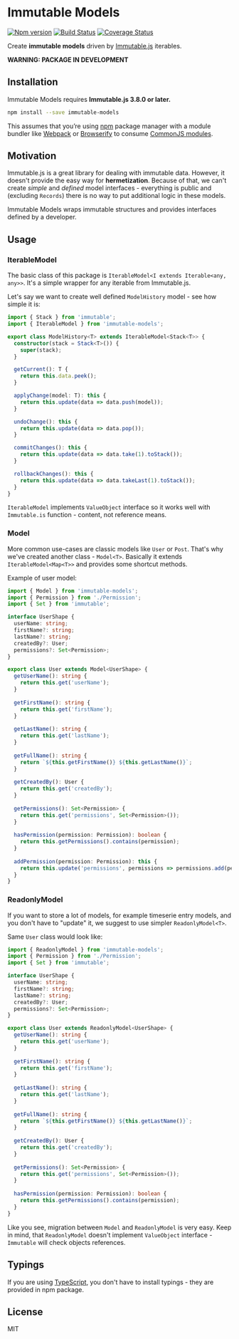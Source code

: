 # Immutable Models
[![Npm version](https://img.shields.io/npm/v/immutable-models.svg?style=flat-square)](https://www.npmjs.com/package/immutable-models)
[![Build Status](https://travis-ci.org/Realytics/immutable-models.svg?branch=master)](https://travis-ci.org/Realytics/immutable-models)
[![Coverage Status](https://coveralls.io/repos/github/Realytics/immutable-models/badge.svg?branch=master)](https://coveralls.io/github/Realytics/immutable-models?branch=master)

Create **immutable models** driven by [Immutable.js](https://facebook.github.io/immutable-js) iterables.

**WARNING: PACKAGE IN DEVELOPMENT**

## Installation
Immutable Models requires **Immutable.js 3.8.0 or later.**
```sh
npm install --save immutable-models
```
This assumes that you’re using [npm](http://npmjs.com/) package manager with a module bundler like 
[Webpack](http://webpack.github.io/) or [Browserify](http://browserify.org/) to consume 
[CommonJS modules](http://webpack.github.io/docs/commonjs.html).

## Motivation
Immutable.js is a great library for dealing with immutable data. However, it doesn't provide the easy way for **hermetization**.
Because of that, we can't create *simple* and *defined* model interfaces - everything is public and (excluding `Records`) there
is no way to put additional logic in these models. 

Immutable Models wraps immutable structures and provides interfaces defined by a developer. 

## Usage
### IterableModel
The basic class of this package is `IterableModel<I extends Iterable<any, any>>`. It's a simple wrapper for any iterable
from Immutable.js.

Let's say we want to create well defined `ModelHistory` model - see how simple it is:

```typescript
import { Stack } from 'immutable';
import { IterableModel } from 'immutable-models';

export class ModelHistory<T> extends IterableModel<Stack<T>> {
  constructor(stack = Stack<T>()) {
    super(stack);
  }

  getCurrent(): T {
    return this.data.peek();
  }

  applyChange(model: T): this {
    return this.update(data => data.push(model));
  }

  undoChange(): this {
    return this.update(data => data.pop());
  }

  commitChanges(): this {
    return this.update(data => data.take(1).toStack());
  }

  rollbackChanges(): this {
    return this.update(data => data.takeLast(1).toStack());
  }
}
```

`IterableModel` implements `ValueObject` interface so it works well with `Immutable.is` function - content, not reference means.

### Model
More common use-cases are classic models like `User` or `Post`. That's why we've created another class - `Model<T>`.
Basically it extends `IterableModel<Map<T>>` and provides some shortcut methods.

Example of user model:
```typescript
import { Model } from 'immutable-models';
import { Permission } from './Permission';
import { Set } from 'immutable';

interface UserShape {
  userName: string;
  firstName?: string;
  lastName?: string;
  createdBy?: User;
  permissions?: Set<Permission>;
}

export class User extends Model<UserShape> {
  getUserName(): string {
    return this.get('userName');
  }
  
  getFirstName(): string {
    return this.get('firstName');
  }
  
  getLastName(): string {
    return this.get('lastName');
  }
  
  getFullName(): string {
    return `${this.getFirstName()} ${this.getLastName()}`;
  }
  
  getCreatedBy(): User {
    return this.get('createdBy');
  }
  
  getPermissions(): Set<Permission> {
    return this.get('permissions', Set<Permission>());
  }
  
  hasPermission(permission: Permission): boolean {
    return this.getPermissions().contains(permission);
  }
  
  addPermission(permission: Permission): this {
    return this.update('permissions', permissions => permissions.add(permission));
  }
}
```

### ReadonlyModel
If you want to store a lot of models, for example timeserie entry models, and you don't have to "update" it,
we suggest to use simpler `ReadonlyModel<T>`.

Same `User` class would look like:
```typescript
import { ReadonlyModel } from 'immutable-models';
import { Permission } from './Permission';
import { Set } from 'immutable';

interface UserShape {
  userName: string;
  firstName?: string;
  lastName?: string;
  createdBy?: User;
  permissions?: Set<Permission>;
}

export class User extends ReadonlyModel<UserShape> {
  getUserName(): string {
    return this.get('userName');
  }
  
  getFirstName(): string {
    return this.get('firstName');
  }
  
  getLastName(): string {
    return this.get('lastName');
  }
  
  getFullName(): string {
    return `${this.getFirstName()} ${this.getLastName()}`;
  }
  
  getCreatedBy(): User {
    return this.get('createdBy');
  }
  
  getPermissions(): Set<Permission> {
    return this.get('permissions', Set<Permission>());
  }
  
  hasPermission(permission: Permission): boolean {
    return this.getPermissions().contains(permission);
  }
}
```
Like you see, migration between `Model` and `ReadonlyModel` is very easy. Keep in mind, that `ReadonlyModel` doesn't implement
`ValueObject` interface - `Immutable` will check objects references.

## Typings
If you are using [TypeScript](https://www.typescriptlang.org/), you don't have to install typings - they are provided in npm package.

## License
MIT
